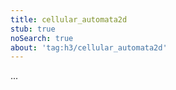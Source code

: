 ```yaml
---
title: cellular_automata2d
stub: true
noSearch: true
about: 'tag:h3/cellular_automata2d'
---
```

  ...
  